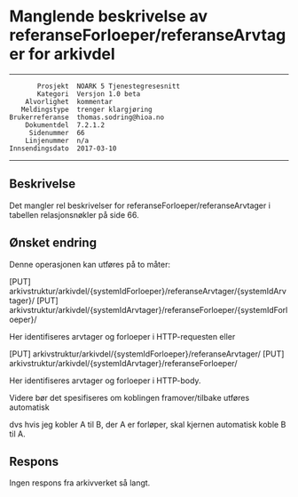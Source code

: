 Manglende beskrivelse av referanseForloeper/referanseArvtager for arkivdel
==============================================================

 ------------------  ---------------------------------
           Prosjekt  NOARK 5 Tjenestegresesnitt
           Kategori  Versjon 1.0 beta
        Alvorlighet  kommentar
       Meldingstype  trenger klargjøring
    Brukerreferanse  thomas.sodring@hioa.no
        Dokumentdel  7.2.1.2
         Sidenummer  66
        Linjenummer  n/a
    Innsendingsdato  2017-03-10
 ------------------  ---------------------------------

Beskrivelse
-----------
Det mangler rel beskrivelser for referanseForloeper/referanseArvtager i tabellen 
relasjonsnøkler på side 66.


Ønsket endring
--------------

Denne operasjonen kan utføres på to måter:

[PUT] arkivstruktur/arkivdel/{systemIdForloeper}/referanseArvtager/{systemIdArvtager}/
[PUT] arkivstruktur/arkivdel/{systemIdArvtager}/referanseForloeper/{systemIdForloeper}/

Her identifiseres arvtager og forloeper i HTTP-requesten eller 

[PUT] arkivstruktur/arkivdel/{systemIdForloeper}/referanseArvtager/
[PUT] arkivstruktur/arkivdel/{systemIdArvtager}/referanseForloeper/

Her identifiseres arvtager og forloeper i HTTP-body. 

Videre bør det spesifiseres om koblingen framover/tilbake utføres automatisk

dvs hvis jeg kobler A til B, der A er forløper, skal kjernen automatisk koble
B til A.

Respons
-------

Ingen respons fra arkivverket så langt.
